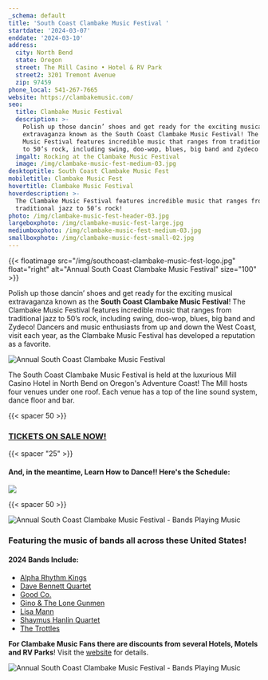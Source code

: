 ```yaml
---
_schema: default
title: 'South Coast Clambake Music Festival '
startdate: '2024-03-07'
enddate: '2024-03-10'
address:
  city: North Bend
  state: Oregon
  street: The Mill Casino • Hotel & RV Park
  street2: 3201 Tremont Avenue
  zip: 97459
phone_local: 541-267-7665
website: https://clambakemusic.com/
seo:
  title: Clambake Music Festival
  description: >-
    Polish up those dancin’ shoes and get ready for the exciting musical
    extravaganza known as the South Coast Clambake Music Festival! The Clambake
    Music Festival features incredible music that ranges from traditional jazz
    to 50’s rock, including swing, doo-wop, blues, big band and Zydeco! 
  imgalt: Rocking at the Clambake Music Festival
  image: /img/clambake-music-fest-medium-03.jpg
desktoptitle: South Coast Clambake Music Fest
mobiletitle: Clambake Music Fest
hovertitle: Clambake Music Festival
hoverdescription: >-
  The Clambake Music Festival features incredible music that ranges from
  traditional jazz to 50’s rock!
photo: /img/clambake-music-fest-header-03.jpg
largeboxphoto: /img/clambake-music-fest-large.jpg
mediumboxphoto: /img/clambake-music-fest-medium-03.jpg
smallboxphoto: /img/clambake-music-fest-small-02.jpg
---
```

{{< floatimage src="/img/southcoast-clambake-music-fest-logo.jpg" float="right" alt="Annual South Coast Clambake Music Festival" size="100" >}}

Polish up those dancin’ shoes and get ready for the exciting musical extravaganza known as the **South Coast Clambake Music Festival**! The Clambake Music Festival features incredible music that ranges from traditional jazz to 50’s rock, including swing, doo-wop, blues, big band and Zydeco! Dancers and music enthusiasts from up and down the West Coast, visit each year, as the Clambake Music Festival has developed a reputation as a favorite.

![Annual South Coast Clambake Music Festival](/img/clambake-music-v03-695x322.jpg)

The South Coast Clambake Music Festival is held at the luxurious Mill Casino Hotel in North Bend on Oregon's Adventure Coast! The Mill hosts four venues under one roof. Each venue has a top of the line sound system, dance floor and bar.

{{< spacer 50 >}}

### <a target="_blank" rel="noopener" href="https://www.eventbrite.com/e/south-coast-clambake-music-festival-tickets-754414623447?aff=ebdsoporgprofile">TICKETS ON SALE NOW!</a>

{{< spacer "25" >}}

#### And, in the meantime, Learn How to Dance!! Here's the Schedule:

![](/img/clambake-dance-lessons.jpeg)

{{< spacer 50 >}}

![Annual South Coast Clambake Music Festival - Bands Playing Music](/img/clambake-music-v01-695x322.jpg)

### Featuring the music of bands all across these United States!

#### 2024 Bands Include:

* <a target="_blank" rel="noopener" href="https://clambakemusic.com/?page_id=3782">Alpha Rhythm Kings</a>
* <a target="_blank" rel="noopener" href="https://clambakemusic.com/?page_id=2250">Dave Bennett Quartet</a>
* <a target="_blank" rel="noopener" href="https://clambakemusic.com/?page_id=3442">Good Co.</a>
* <a target="_blank" rel="noopener" href="https://clambakemusic.com/?page_id=3449">Gino &amp; The Lone Gunmen</a>
* <a target="_blank" rel="noopener" href="https://clambakemusic.com/?page_id=3069">Lisa Mann</a>
* <a target="_blank" rel="noopener" href="https://clambakemusic.com/?page_id=4055">Shaymus Hanlin Quartet</a>
* <a target="_blank" rel="noopener" href="https://clambakemusic.com/?page_id=4091">The Trottles</a>

**For Clambake Music Fans there are discounts from several Hotels, Motels and RV Parks**! Visit the [website](https://clambakemusic.com/) for details.

![Annual South Coast Clambake Music Festival - Bands Playing Music](/img/clambake-music-v02-695x322.jpg)